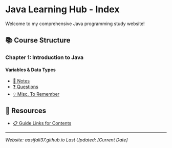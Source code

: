 # Java Learning Hub - Index

Welcome to my comprehensive Java programming study website!

## 📚 Course Structure

### Chapter 1: Introduction to Java

#### Variables & Data Types
- [📝 Notes](./Chapters/1%29%20Introduction%20to%20Java/Variables%20%26%20Data%20Types/Notes)
- [❓ Questions](./Chapters/1%29%20Introduction%20to%20Java/Variables%20%26%20Data%20Types/Questions)
- [💡 Misc. To Remember](./Chapters/1%29%20Introduction%20to%20Java/Variables%20%26%20Data%20Types/Misc.%20To%20remember)

## 🔗 Resources
- [📋 Guide Links for Contents](./Topics/Guide%20link%20for%20Contents/link.md)


---
*Website: aasifali37.github.io*
*Last Updated: [Current Date]*

